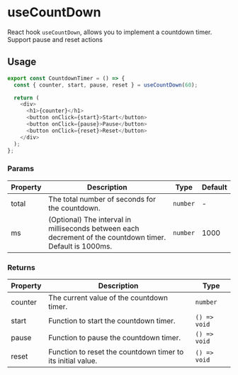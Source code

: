 # useCountDown

React hook `useCountDown`, allows you to implement a countdown timer. Support pause and reset actions

## Usage

```typescript
export const CountdownTimer = () => {
  const { counter, start, pause, reset } = useCountDown(60);

  return (
    <div>
      <h1>{counter}</h1>
      <button onClick={start}>Start</button>
      <button onClick={pause}>Pause</button>
      <button onClick={reset}>Reset</button>
    </div>
  );
};
```

### Params

| Property | Description                                                                                               | Type     | Default |
| -------- | --------------------------------------------------------------------------------------------------------- | -------- | ------- |
| total    | The total number of seconds for the countdown.                                                            | `number` | -       |
| ms       | (Optional) The interval in milliseconds between each decrement of the countdown timer. Default is 1000ms. | `number` | 1000    |

### Returns

| Property | Description                                                 | Type         |
| -------- | ----------------------------------------------------------- | ------------ |
| counter  | The current value of the countdown timer.                   | `number`     |
| start    | Function to start the countdown timer.                      | `() => void` |
| pause    | Function to pause the countdown timer.                      | `() => void` |
| reset    | Function to reset the countdown timer to its initial value. | `() => void` |
